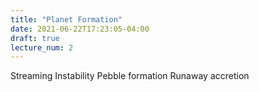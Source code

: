 ```yaml
---
title: "Planet Formation"
date: 2021-06-22T17:23:05-04:00
draft: true
lecture_num: 2
---
```


Streaming Instability 
Pebble formation
Runaway accretion